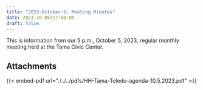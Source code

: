 ```yaml
---
title: "2023-October-5: Meeting Minutes"
date: 2023-10-05T17:00:00
draft: false
---
```

This is information from our 5 p.m., October 5, 2023, regular monthly meeting held at the Tama Civic Center. 
 
## Attachments

{{< embed-pdf url="./../../pdfs/HH-Tama-Toledo-agenda-10.5.2023.pdf" >}}
